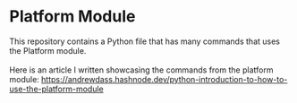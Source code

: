 # Platform Module
This repository contains a Python file that has many commands that uses the Platform module. <br>
<br>
Here is an article I written showcasing the commands from the platform module: https://andrewdass.hashnode.dev/python-introduction-to-how-to-use-the-platform-module
